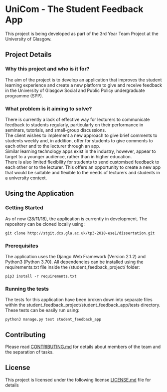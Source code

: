# UniCom - The Student Feedback App

This project is being developed as part of the 3rd Year Team Project at the University of Glasgow.

## Project Details

### Why this project and who is it for?
The aim of the project is to develop an application that improves the student learning experience and create a new platform to give and receive feedback in the University of Glasgow Social and Public Policy undergraduate programme (SPP).

### What problem is it aiming to solve?
There is currently a lack of effective way for lecturers to communicate feedback to students regularly, particularly on their performance in seminars, tutorials, and small-group discussions. <br>
The client wishes to implement a new approach to give brief comments to students weekly and, in addition, offer for students to give comments to each other and to the lecturer through an app. <br>
Similar learning technology apps exist in the industry, however, appear to target to a younger audience, rather than in higher education. <br>
There is also limited flexibility for students to send customised feedback to each other or to the lecturer. This offers an opportunity to create a new app that would be suitable and flexible to the needs of lecturers and students in a university context.

## Using the Application

### Getting Started

As of now (28/11/18), the application is currently in development. The repository can be cloned locally using:

```
git clone http://stgit.dcs.gla.ac.uk/tp3-2018-ese1/dissertation.git
```

### Prerequisites

The application uses the Django Web Framework (Version 2.1.2) and Python3 (Python 3.70). All dependencies can be installed using the requirements.txt file inside the /student_feedback_project/ folder:

```
pip3 install -r requirements.txt
```

### Running the tests

The tests for this application have been broken down into separate files within the student_feedback_project/student_feedback_app/tests directory. These tests can be easily run using:

```
python3 manage.py test student_feedback_app
```

## Contributing

Please read [CONTRIBUTING.md](http://stgit.dcs.gla.ac.uk/tp3-2018-ese1/dissertation/blob/master/Contributing.md) for details about members of the team and the separation of tasks.

## License

This project is licensed under the following license [LICENSE.md](http://stgit.dcs.gla.ac.uk/tp3-2018-ese1/dissertation/blob/master/LICENSE) file for details
